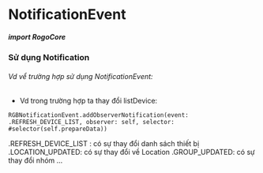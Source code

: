 
# NotificationEvent

##### import RogoCore

### Sử dụng Notification

###### Vd vể trường hợp sử dụng NotificationEvent:

- Vd trong trường hợp ta thay đổi listDevice:
```
RGBNotificationEvent.addObserverNotification(event: .REFRESH_DEVICE_LIST, observer: self, selector: #selector(self.prepareData))
```
.REFRESH_DEVICE_LIST : có sự thay đổi danh sách thiết bị
.LOCATION_UPDATED: có sự thay đổi về Location
.GROUP_UPDATED: có sự thay đổi nhóm
...
